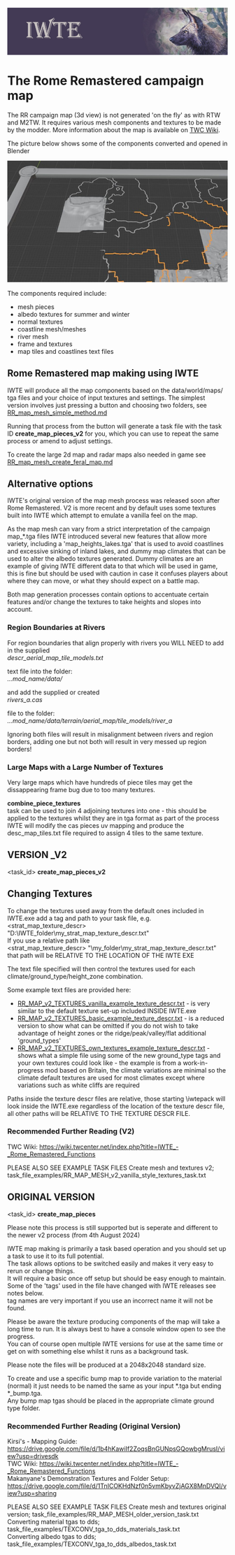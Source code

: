![IWTE banner](../IWTEgithub_images/IWTEbanner.jpg)
# The Rome Remastered campaign map

The RR campaign map (3d view) is not generated 'on the fly' as with RTW and M2TW. It requires various mesh components and textures to be made by the modder. More information about the map is available on [TWC Wiki](https://wiki.twcenter.net/index.php?title=Creating_New_Campaign_Map_in_Rome_Remastered).

The picture below shows some of the components converted and opened in Blender

![RR-mesh-components](../IWTEgithub_images/RR-mesh-components.jpg)

 The components required include:
* mesh pieces
* albedo textures for summer and winter
* normal textures
* coastline mesh/meshes
* river mesh
* frame and textures 
* map tiles and coastlines text files


## Rome Remastered map making using IWTE

IWTE will produce all the map components based on the data/world/maps/ tga files and your choice of input textures and settings.  The simplest version involves just pressing a button and choosing two folders, see [RR_map_mesh_simple_method.md](https://github.com/makanyane/IWTE/blob/main/documentation/RR_map_mesh_simple_method.md)

Running that process from the button will generate a task file with the task ID **create_map_pieces_v2** for you,  which you can use to repeat the same process or amend to adjust settings.

To create the large 2d map and radar maps also needed in game see [RR_map_mesh_create_feral_map.md](https://github.com/makanyane/IWTE/blob/main/documentation/RR_map_mesh_create_feral_map.md) 

## Alternative options

IWTE's original version of the map mesh process was released soon after Rome Remastered.  V2 is more recent and by default uses some textures built into IWTE which attempt to emulate a vanilla feel on the map.

As the map mesh can vary from a strict interpretation of the campaign map_*.tga files IWTE introduced several new features that allow more variety, including a 'map_heights_lakes.tga' that is used to avoid coastlines and excessive sinking of inland lakes, and dummy map climates that can be used to alter the albedo textures generated.  Dummy climates are an example of giving IWTE different data to that which will be used in game, this is fine but should be used with caution in case it confuses players about where they can move, or what they should expect on a battle map.

Both map generation processes contain options to accentuate certain features and/or change the textures to take heights and slopes into account.


### Region Boundaries at Rivers
For region boundaries that align properly with rivers you WILL NEED to add in the supplied  
*descr_aerial_map_tile_models.txt*  

text file into the folder:  
*...mod_name/data/*   

and add the supplied or created  
*rivers_a.cas*  

file to the folder:  
*...mod_name/data/terrain/aerial_map/tile_models/river_a*  

Ignoring both files will result in misalignment between rivers and region borders, adding one but not both will result in very messed up region borders!

### Large Maps with a Large Number of Textures
Very large maps which have hundreds of piece tiles may get the dissappearing frame bug due to too many textures.  

  **combine_piece_textures**   
task can be used to join 4 adjoining textures into one - this should be applied to the textures whilst they are in tga format
as part of the process IWTE will modify the cas pieces uv mapping and produce the desc_map_tiles.txt file required to assign 4 tiles to the same texture.

## VERSION _V2 
<task_id>   **create_map_pieces_v2** 


## Changing Textures 

To change the textures used away from the default ones included in IWTE.exe add a tag and path to your task file, e.g.
	<strat_map_texture_descr>        "D:\IWTE_folder\my_strat_map_texture_descr.txt"  
If you use a relative path like  
	<strat_map_texture_descr>        "\my_folder\my_strat_map_texture_descr.txt"  
that path will be RELATIVE TO THE LOCATION OF THE IWTE EXE

The text file specified will then control the textures used for each climate/ground_type/height_zone combination.

Some example text files are provided here:
* [RR_MAP_v2_TEXTURES_vanilla_example_texture_descr.txt](https://github.com/makanyane/IWTE/blob/main/documentation/misc_files/RR_MAP_v2_TEXTURES_vanilla_example_texture_descr.txt) - is very similar to the default texture set-up included INSIDE IWTE.exe
* [RR_MAP_v2_TEXTURES_basic_example_texture_descr.txt](https://github.com/makanyane/IWTE/blob/main/documentation/misc_files/RR_MAP_v2_TEXTURES_basic_example_texture_descr.txt) - is a reduced version to show what can be omitted if you do not wish to take advantage of height zones or the ridge/peak/valley/flat additional 'ground_types'
* [RR_MAP_v2_TEXTURES_own_textures_example_texture_descr.txt](https://github.com/makanyane/IWTE/blob/main/documentation/misc_files/RR_MAP_v2_TEXTURES_own_textures_example_texture_descr.txt) - shows what a simple file using some of the new ground_type tags and your own textures could look like - the example is from a work-in-progress mod based on Britain, the climate variations are minimal so the climate default textures are used for most climates except where variations such as white cliffs are required

Paths inside the texture descr files are relative, those starting \iwtepack will look inside the IWTE.exe regardless of the location of the texture descr file, all other paths will be RELATIVE TO THE TEXTURE DESCR FILE.

### Recommended Further Reading (V2)
TWC Wiki:	https://wiki.twcenter.net/index.php?title=IWTE_-_Rome_Remastered_Functions

PLEASE ALSO SEE EXAMPLE TASK FILES
Create mesh and textures v2;	 	task_file_examples/RR_MAP_MESH_v2_vanilla_style_textures_task.txt

##      ORIGINAL VERSION    
<task_id>   **create_map_pieces** 

Please note this process is still supported but is seperate and different to the newer v2 process (from 4th August 2024)

IWTE map making is primarily a task based operation and you should set up a task to use it to its full potential.  
The task allows options to be switched easily and makes it very easy to rerun or change things.  
It will require a basic once off setup but should be easy enough to maintain.  
Some of the 'tags' used in the file have changed with IWTE releases see notes below.  
tag names are very important if you use an incorrect name it will not be found.  

Please be aware the texture producing components of the map will take a long time to run. It is always best to have a console window open to see the progress.  
You can of course open multiple IWTE versions for use at the same time or get on with something else whilst it runs as a background task.

Please note the files will be produced at a 2048x2048 standard size. 

To create and use a specific bump map to provide variation to the material (normal) it just needs to be named the same as your input *.tga but ending *_bump.tga.   
Any bump map tgas should be placed in the appropriate climate ground type folder. 

### Recommended Further Reading (Original Version)
Kirsi's - Mapping Guide:  				https://drive.google.com/file/d/1b4hKawiIf2ZoqsBnGUNpsGQowbgMrusI/view?usp=drivesdk  
TWC Wiki:						https://wiki.twcenter.net/index.php?title=IWTE_-_Rome_Remastered_Functions  
Makanyane's Demonstration Textures and Folder Setup:	https://drive.google.com/file/d/1TnICOKHdNzf0n5vmKbyvZjAGX8MnDVQI/view?usp=sharing  

PLEASE ALSO SEE EXAMPLE TASK FILES
Create mesh and textures original version;	 	task_file_examples/RR_MAP_MESH_older_version_task.txt  
Converting material tgas to dds;	 		task_file_examples/TEXCONV_tga_to_dds_materials_task.txt  
Converting albedo tgas to dds;	 			task_file_examples/TEXCONV_tga_to_dds_albedos_task.txt  





